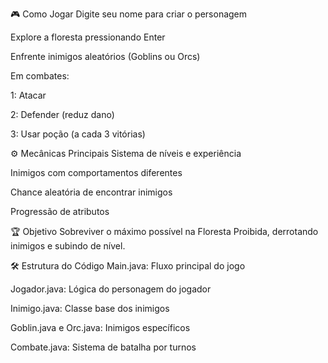 🎮 Como Jogar Digite seu nome para criar o personagem

Explore a floresta pressionando Enter

Enfrente inimigos aleatórios (Goblins ou Orcs)

Em combates:

1: Atacar

2: Defender (reduz dano)

3: Usar poção (a cada 3 vitórias)

⚙️ Mecânicas Principais Sistema de níveis e experiência

Inimigos com comportamentos diferentes

Chance aleatória de encontrar inimigos

Progressão de atributos

🏆 Objetivo 
Sobreviver o máximo possível na Floresta Proibida, derrotando inimigos e subindo de nível.

🛠️ Estrutura do Código 
Main.java: Fluxo principal do jogo

Jogador.java: Lógica do personagem do jogador

Inimigo.java: Classe base dos inimigos

Goblin.java e Orc.java: Inimigos específicos

Combate.java: Sistema de batalha por turnos
